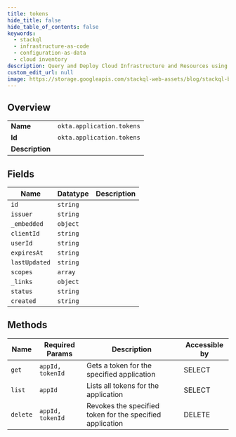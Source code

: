 ```yaml
---
title: tokens
hide_title: false
hide_table_of_contents: false
keywords:
  - stackql
  - infrastructure-as-code
  - configuration-as-data
  - cloud inventory
description: Query and Deploy Cloud Infrastructure and Resources using SQL
custom_edit_url: null
image: https://storage.googleapis.com/stackql-web-assets/blog/stackql-blog-post-featured-image.png
---
```

  
    

## Overview
<table><tbody>
<tr><td><b>Name</b></td><td><code>okta.application.tokens</code></td></tr>
<tr><td><b>Id</b></td><td><code>okta.application.tokens</code></td></tr>
<tr><td><b>Description</b></td><td></td></tr>
</tbody></table>

## Fields
| Name | Datatype | Description |
| ---- | -------- | ----------- |
| `id` | `string` |  |
| `issuer` | `string` |  |
| `_embedded` | `object` |  |
| `clientId` | `string` |  |
| `userId` | `string` |  |
| `expiresAt` | `string` |  |
| `lastUpdated` | `string` |  |
| `scopes` | `array` |  |
| `_links` | `object` |  |
| `status` | `string` |  |
| `created` | `string` |  |
## Methods
| Name | Required Params | Description | Accessible by |
| ---- | --------------- | ----------- | ------------- |
| `get` | `appId, tokenId` | Gets a token for the specified application | SELECT |
| `list` | `appId` | Lists all tokens for the application | SELECT |
| `delete` | `appId, tokenId` | Revokes the specified token for the specified application | DELETE |
